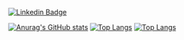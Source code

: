 


[![Linkedin Badge](https://img.shields.io/badge/-LinkedIn-blue?style=flat-square&logo=Linkedin&logoColor=white&link=https://www.linkedin.com/in/lenonoliveira//)](https://www.linkedin.com/in/lenonoliveira/)

[![Anurag's GitHub stats](https://github-readme-stats.vercel.app/api?username=oliveiralenon)](https://github.com/anuraghazra/github-readme-stats)
[![Top Langs](https://github-readme-stats.vercel.app/api/top-langs/?username=oliveiralenon)](https://github.com/anuraghazra/github-readme-stats)
[![Top Langs](https://github-readme-stats.vercel.app/api/top-langs/?username=oliveiralenon&layout=compact)](https://github.com/anuraghazra/github-readme-stats)
